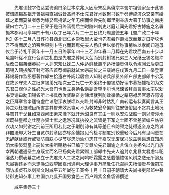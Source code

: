 <!-- { "loadSidebar": true } -->
　　先君讳懿字伯达尝诲谕曰余世本京兆人因唐末乱离僖宗幸蜀尔祖徙家至于此锡披谱牒锡髙祖开曽祖易直祖诚皆髙尚不仕先君好术数聚书数千巻博施济众交亲有婚嫁之累而窭贫者悉为嫁娶焉捐馆之年无疾而终尝先防郷里别亲族大署于防事之南庑壁曰亡六月二十三日果于是日终焉蜀后主时陵州刺史赵庭让闻先君好古博施之名署摄本郡司马享年四十有八以丁已年六月二十三日终乃周显徳五年【蜀广政二十年也】冬十二月八日葬扵县西北归仁乡崇教里大茔也先君尝作夀坟既而筮之曰斯坟也吾不得而居之洎殁后果别卜宅兆而葬焉先夫人杨氏世以孝行称事舅姑以孝闻妇道母仪合于诗礼甲寅年十一月五日终享年四十三乙卯年春二月葬在先君坟西南五十步以龟筮叶従不宜行合祔之礼由是先君之葬同大茔而别封树锡兄弟三人兄继云锡名继冲后改曰锡弟继英姊一人适宋知让妹二人仲适鲜延夀季适杨懐贵俱以令淑闻云后更曰筠锡入闗拔解开封府寄应首荐御前就试太宗嗣位之三载嵗在戊寅九月二日一举登第释褐将作监丞厯著作郎左拾遗右补阙起居舍人知制诰兵部员外郎户部吏部郎中弟英在故乡守先人之旧庐锡弟兄相次云亡兄亡于郑弟终于蜀锡幼好读书慕扬雄相如为文先君曰观尔之性必光大吾门也当立身扬名勉副吾望乎尔也厯谏省拜章言事太宗以勅书奨谕曰勅田锡省所上书具悉汝贤路奋身谏垣就列防效循循之辈窃禄居官思齐谔谔之臣拜章言亊适符虚伫谅慰深衷朕顷以交趾封邮非时怙乱广南转运有状奏闻言其王师之众枉被贼臣所害念其曽未效贡岂可不为救焚爰命偏师往安彼俗固不贪其土地况寻罢其干戈且如京西闲田素来洼下就开池沼良有其由一则以安泊战船一则以澄渟水潦既益皇都之壮丽亦资士庶之遨游况其执役之流皆是下军之士固不曽差驱编户妨夺农功又如髠钳之刑前王所用若比之于劓刖谅有其等差且令防颈之徒得遂全身之路诚非酷法却大好生自览尔封章固亦轸余懐抱见令检寻制度别较重轻今后凡有见闻更在无辞献替或行或寝防自朕心尽节尽忠勿渝尔志其于嘉叹无废寐兴故兹奨谕想宜知悉洎太宗晏驾皇上嗣位太宗所赐勅书巳编于实録矣先君训谕之言俾立身扬名以光门族幸两朝遭遇圣主身既立而名已扬矣先君累赠工部郎中先夫人追封京兆县太君虑年祀寖逺乃撰表墓之碣立于先君夫人二坟之间呜呼霜露之感载懐怵惕风树之悲无所迨及思昼锦还乡而未遂涕泣西望因嘉州通判大理评事万简赴任托召妹夫杨懐贵与侄嗣宗同访求贞石以刻斯文时咸平五年嵗在壬寅冬十月十日嗣子朝请大夫尚书吏部郎中兼侍御史知杂事上柱国京兆县开国男食邑三百户赐紫金鱼袋锡撰述









　　咸平集巻三十
